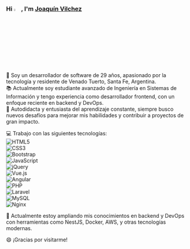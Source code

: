 ### Hi <img src="https://raw.githubusercontent.com/TheDudeThatCode/TheDudeThatCode/master/Assets/Hi.gif" width="4%">, I'm [Joaquín Vilchez](https://www.linkedin.com/in/joaquinvilchez/)

🌱 Soy un desarrollador de software de 29 años, apasionado por la tecnología y residente de Venado Tuerto, Santa Fe, Argentina.  
📚 Actualmente soy estudiante avanzado de Ingeniería en Sistemas de Información y tengo experiencia como desarrollador frontend, con un enfoque reciente en backend y DevOps.  
🔨 Autodidacta y entusiasta del aprendizaje constante, siempre busco nuevos desafíos para mejorar mis habilidades y contribuir a proyectos de gran impacto.

💻 Trabajo con las siguientes tecnologías:  
<img alt="HTML5" src="https://img.shields.io/badge/html5-%23E34F26.svg?&style=for-the-badge&logo=html5&logoColor=white"/>  
<img alt="CSS3" src="https://img.shields.io/badge/css3-%231572B6.svg?&style=for-the-badge&logo=css3&logoColor=white"/>  
<img alt="Bootstrap" src="https://img.shields.io/badge/bootstrap-%23563D7C.svg?&style=for-the-badge&logo=bootstrap&logoColor=white"/>  
<img alt="JavaScript" src="https://img.shields.io/badge/javascript-%23323330.svg?&style=for-the-badge&logo=javascript&logoColor=%23F7DF1E"/>  
<img alt="jQuery" src="https://img.shields.io/badge/jquery-%230769AD.svg?&style=for-the-badge&logo=jquery&logoColor=white"/>  
![Vue.js](https://img.shields.io/badge/vuejs-%2335495e.svg?style=for-the-badge&logo=vuedotjs&logoColor=%234FC08D)  
![Angular](https://img.shields.io/badge/angular-%23DD0031.svg?style=for-the-badge&logo=angular&logoColor=white)  
<img alt="PHP" src="https://img.shields.io/badge/php-%23777BB4.svg?&style=for-the-badge&logo=php&logoColor=white"/>  
<img alt="Laravel" src="https://img.shields.io/badge/laravel-%23FF2D20.svg?&style=for-the-badge&logo=laravel&logoColor=white"/>  
<img alt="MySQL" src="https://img.shields.io/badge/mysql-%2300f.svg?&style=for-the-badge&logo=mysql&logoColor=white"/>  
<img alt="Nginx" src="https://img.shields.io/badge/nginx-%23009639.svg?&style=for-the-badge&logo=nginx&logoColor=white"/>

🌟 Actualmente estoy ampliando mis conocimientos en backend y DevOps con herramientas como NestJS, Docker, AWS, y otras tecnologías modernas.

😄 ¡Gracias por visitarme!
